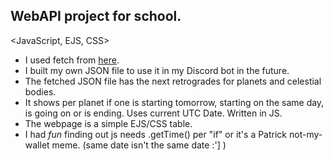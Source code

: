 ## WebAPI project for school.
<JavaScript, EJS, CSS>

- I used fetch from [here](https://developer.mozilla.org/en-US/docs/Web/API).
- I built my own JSON file to use it in my Discord bot in the future.
- The fetched JSON file has the next retrogrades for planets and celestial bodies.
- It shows per planet if one is starting tomorrow, starting on the same day, is going on or is ending. Uses current UTC Date. Written in JS.
- The webpage is a simple EJS/CSS table.
- I had *fun* finding out js needs .getTime() per "if" or it's a Patrick not-my-wallet meme. (same date isn't the same date :'] )
